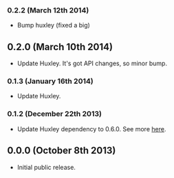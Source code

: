 ### 0.2.2 (March 12th 2014)
- Bump huxley (fixed a big)

## 0.2.0 (March 10th 2014)
- Update Huxley. It's got API changes, so minor bump.

### 0.1.3 (January 16th 2014)
- Update Huxley.

### 0.1.2 (December 22th 2013)
- Update Huxley dependency to 0.6.0. See more [here](https://github.com/chenglou/node-huxley/blob/master/HISTORY.md#060-december-22th-2013).

## 0.0.0 (October 8th 2013)
- Initial public release.
